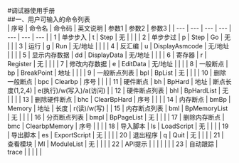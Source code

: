 #调试器使用手册  
##一、用户可输入的命令列表  
 | 序号 | 命令名 | 命令码 | 英文说明 | 参数1 | 参数2 | 参数3 | 
 | --- | --- | --- | --- | --- | --- | --- | 
 | 1 | 单步步入 | t | Step | 无 |  |  | 
 | 2 | 单步步过 | p | Step | Go | 无 |  | 
 | 3 | 运行 | g | Run | 无/地址 |  |  | 
 | 4 | 反汇编 | u | DisplayAsmcode | 无/地址 |  |  | 
 | 5 | 显示内存数据 | dd | DisplayData | 无/地址 |  |  | 
 | 6 | 寄存器 | r | Register | 无 |  |  | 
 | 7 | 修改内存数据 | e | EditData | 无/地址 |  |  | 
 | 8 | 一般断点 | bp | BreakPoint | 地址 |  |  | 
 | 9 | 一般断点列表 | bpl | BpList | 无 |  |  | 
 | 10 | 删除一般断点 | bpc | Clearbp | 序号 |  |  | 
 | 11 | 硬件断点 | bh | BpHard | 地址 | 断点长度(1,2,4) | e(执行)/w(写入)/a(访问) | 
 | 12 | 硬件断点列表 | bhl | BpHardList | 无 |  |  | 
 | 13 | 删除硬件断点 | bhc | ClearBpHard | 序号 |  |  | 
 | 14 | 内存断点 | bmBp | Memory | 地址 | 长度 | r(读)/w(写) | 
 | 15 | 内存断点列表 | bml | BpMemoryList | 无 |  |  | 
 | 16 | 分页断点列表 | bmpl | BpPageList | 无 |  |  | 
 | 17 | 删除内存断点 | bmc | ClearbpMemory | 序号 |  |  | 
 | 18 | 导入脚本 | ls | LoadScript | 无 |  |  | 
 | 19 | 导出脚本 | es | ExportScript | 无 |  |  | 
 | 20 | 退出程序 | q | Quit | 无 |  |  | 
 | 21 | 查看模块 | Ml | ModuleList | 无 |  |  | 
 | 22 | API提示 |  |  |  |  |  | 
 | 23 | 自动跟踪 | trace |  |  |  |  | 
